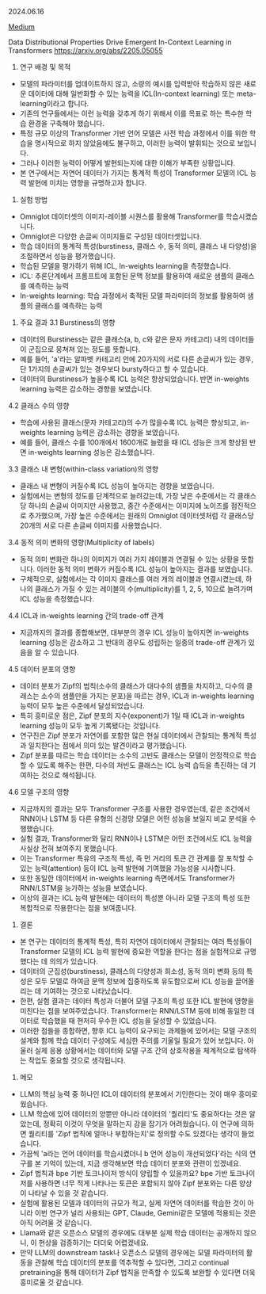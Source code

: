 2024.06.16

[Medium](https://medium.com/@simple0314/in-context-learning%EA%B3%BC-%EB%8D%B0%EC%9D%B4%ED%84%B0-%EB%B6%84%ED%8F%AC-0be5f51a977f)

Data Distributional Properties Drive Emergent In-Context Learning in Transformers
https://arxiv.org/abs/2205.05055

1. 연구 배경 및 목적
- 모델의 파라미터를 업데이트하지 않고, 소량의 예시를 입력받아 학습하지 않은 새로운 데이터에 대해 일반화할 수 있는 능력을 ICL(In-context learning) 또는 meta-learning이라고 합니다.
- 기존의 연구들에서는 이런 능력을 갖추게 하기 위해서 이를 목표로 하는 특수한 학습 환경을 구축해야 했습니다.
- 특정 규모 이상의 Transformer 기반 언어 모델은 사전 학습 과정에서 이를 위한 학습을 명시적으로 하지 않았음에도 불구하고, 이러한 능력이 발휘되는 것으로 보입니다.
- 그러나 이러한 능력이 어떻게 발현되는지에 대한 이해가 부족한 상황입니다.
- 본 연구에서는 자연어 데이터가 가지는 통계적 특성이 Transformer 모델의 ICL 능력 발현에 미치는 영향을 규명하고자 합니다.

1. 실험 방법
- Omniglot 데이터셋의 이미지-레이블 시퀀스를 활용해 Transformer를 학습시켰습니다.
- Omniglot은 다양한 손글씨 이미지들로 구성된 데이터셋입니다.
- 학습 데이터의 통계적 특성(burstiness, 클래스 수, 동적 의미, 클래스 내 다양성)을 조절하면서 성능을 평가했습니다.
- 학습된 모델을 평가하기 위해 ICL,  In-weights learning을 측정했습니다.
- ICL: 추론단계에서 프롬프트에 포함된 문맥 정보를 활용하여 새로운 샘플의 클래스를 예측하는 능력
- In-weights learning: 학습 과정에서 축적된 모델 파라미터의 정보를 활용하여 샘플의 클래스를 예측하는 능력

1. 주요 결과
3.1 Burstiness의 영향
- 데이터의 Burstiness는 같은 클래스(a, b, c와 같은 문자 카테고리) 내의 데이터들이 군집으로 뭉쳐져 있는 정도를 뜻합니다. 
- 예를 들어, 'a'라는 알파벳 카테고리 안에 20가지의 서로 다른 손글씨가 있는 경우, 단 1가지의 손글씨가 있는 경우보다 bursty하다고 할 수 있습니다.
- 데이터의 Burstiness가 높을수록 ICL 능력은 향상되었습니다. 반면 in-weights learning 능력은 감소하는 경향을 보였습니다.

4.2 클래스 수의 영향
- 학습에 사용된 클래스(문자 카테고리)의 수가 많을수록 ICL 능력은 향상되고, in-weights learning 능력은 감소하는 경향을 보였습니다.
- 예를 들어, 클래스 수를 100개에서 1600개로 늘렸을 때 ICL 성능은 크게 향상된 반면 in-weights learning 성능은 감소했습니다.

3.3 클래스 내 변형(within-class variation)의 영향
- 클래스 내 변형이 커질수록 ICL 성능이 높아지는 경향을 보였습니다.
- 실험에서는 변형의 정도를 단계적으로 늘려갔는데, 가장 낮은 수준에서는 각 클래스당 하나의 손글씨 이미지만 사용했고, 중간 수준에서는 이미지에 노이즈를 점진적으로 추가했으며, 가장 높은 수준에서는 원래의 Omniglot 데이터셋처럼 각 클래스당 20개의 서로 다른 손글씨 이미지를 사용했습니다.
 
3.4 동적 의미 변화의 영향(Multiplicity of labels)
- 동적 의미 변화란 하나의 이미지가 여러 가지 레이블과 연결될 수 있는 상황을 뜻합니다. 이러한 동적 의미 변화가 커질수록 ICL 성능이 높아지는 결과를 보였습니다.
- 구체적으로, 실험에서는 각 이미지 클래스를 여러 개의 레이블과 연결시켰는데, 하나의 클래스가 가질 수 있는 레이블의 수(multiplicity)를 1, 2, 5, 10으로 늘려가며 ICL 성능을 측정했습니다.

4.4 ICL과 in-weights learning 간의 trade-off 관계
- 지금까지의 결과를 종합해보면, 대부분의 경우 ICL 성능이 높아지면 in-weights learning 성능은 감소하고 그 반대의 경우도 성립하는 일종의 trade-off 관계가 있음을 알 수 있습니다.

4.5 데이터 분포의 영향
- 데이터 분포가 Zipf의 법칙(소수의 클래스가 대다수의 샘플을 차지하고, 다수의 클래스는 소수의 샘플만을 가지는 분포)을 따르는 경우, ICL과 in-weights learning 능력이 모두 높은 수준에서 달성되었습니다.
- 특히 흥미로운 점은, Zipf 분포의 지수(exponent)가 1일 때 ICL과 in-weights learning 성능이 모두 높게 기록됐다는 것입니다.
- 연구진은 Zipf 분포가 자연어를 포함한 많은 현실 데이터에서 관찰되는 통계적 특성과 일치한다는 점에서 의미 있는 발견이라고 평가했습니다.
- Zipf 분포를 따르는 학습 데이터는 소수의 고빈도 클래스는 모델이 안정적으로 학습할 수 있도록 해주는 한편, 다수의 저빈도 클래스는 ICL 능력 습득을 촉진하는 데 기여하는 것으로 해석됩니다.

4.6 모델 구조의 영향
- 지금까지의 결과는 모두 Transformer 구조를 사용한 경우였는데, 같은 조건에서 RNN이나 LSTM 등 다른 유형의 신경망 모델은 어떤 성능을 보일지 비교 분석을 수행했습니다.
- 실험 결과, Transformer와 달리 RNN이나 LSTM은 어떤 조건에서도 ICL 능력을 사실상 전혀 보여주지 못했습니다.
- 이는 Transformer 특유의 구조적 특성, 즉 먼 거리의 토큰 간 관계를 잘 포착할 수 있는 능력(attention) 등이 ICL 능력 발현에 기여했을 가능성을 시사합니다.
- 또한 동일한 데이터에서 in-weights learning 측면에서도 Transformer가 RNN/LSTM을 능가하는 성능을 보였습니다.
- 이상의 결과는 ICL 능력 발현에는 데이터의 특성뿐 아니라 모델 구조의 특성 또한 복합적으로 작용한다는 점을 보여줍니다.

1. 결론
- 본 연구는 데이터의 통계적 특성, 특히 자연어 데이터에서 관찰되는 여러 특성들이 Transformer 모델의 ICL 능력 발현에 중요한 역할을 한다는 점을 실험적으로 규명했다는 데 의의가 있습니다.
- 데이터의 군집성(burstiness), 클래스의 다양성과 희소성, 동적 의미 변화 등의 특성은 모두 모델로 하여금 문맥 정보에 집중하도록 유도함으로써 ICL 성능을 끌어올리는 데 기여하는 것으로 나타났습니다.
- 한편, 실험 결과는 데이터 특성과 더불어 모델 구조의 특성 또한 ICL 발현에 영향을 미친다는 점을 보여주었습니다. Transformer는 RNN/LSTM 등에 비해 동일한 데이터로 학습했을 때 현저히 우수한 ICL 성능을 달성할 수 있었습니다.
- 이러한 점들을 종합하면, 향후 ICL 능력이 요구되는 과제들에 있어서는 모델 구조의 설계와 함께 학습 데이터 구성에도 세심한 주의를 기울일 필요가 있어 보입니다. 아울러 실제 응용 상황에서는 데이터와 모델 구조 간의 상호작용을 체계적으로 탐색하는 작업도 중요할 것으로 생각됩니다.

1. 메모
- LLM의 핵심 능력 중 하나인 ICL이 데이터의 분포에서 기인한다는 것이 매우 흥미로웠습니다.
- LLM 학습에 있어 데이터의 양뿐만 아니라 데이터의 '퀄리티'도 중요하다는 것은 알았는데, 정확히 이것이 무엇을 말하는지 감을 잡기가 어려웠습니다. 이 연구에 의하면 퀄리티를 'Zipf 법칙에 얼마나 부합하는지'로 정의할 수도 있겠다는 생각이 들었습니다.
- 가끔씩 'a라는 언어 데이터를 학습시켰더니 b 언어 성능이 개선되었다'라는 식의 연구를 본 기억이 있는데, 지금 생각해보면 학습 데이터 분포와 관련이 있겠네요.
- Zipf 법칙과 bpe 기반 토크나이저 방식이 양립할 수 있을까요? bpe 기반 토크나이저를 사용하면 너무 적게 나타나는 토큰은 포함되지 않아 Zipf 분포와는 다른 양상이 나타날 수 있을 것 같습니다.
- 실험에 활용된 모델과 데이터의 규모가 적고, 실제 자연어 데이터를 학습한 것이 아니라 이번 연구가 널리 사용되는 GPT, Claude, Gemini같은 모델에 적용되는 것은 아직 어려울 것 같습니다.
- Llama와 같은 오픈소스 모델의 경우에도 대부분 실제 학습 데이터는 공개하지 않으니, 이 현상을 검증하기는 더더욱 어렵겠네요.
- 만약 LLM의 downstream task나 오픈소스 모델의 경우에는 모델 파라미터의 활동을 관찰해 학습 데이터의 분포를 역추적할 수 있다면, 그리고 continual pretraining을 통해 데이터가 Zipf 법칙을 만족할 수 있도록 보완할 수 있다면 더욱 흥미로울 것 같습니다.  